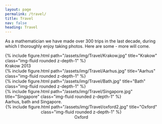 ```yaml
---
layout: page
permalink: /travel/
title: Travel
nav: false
heading: Travel
---
```

  
As a mathematician we have made over 300 trips in the last decade, during which I thoroughly enjoy taking photos. Here are some - more will come.  
 
<div class="row">
    <div class="col-sm mt-3 mt-md-0">
        {% include figure.html path="/assets/img/Travel/Krakow.jpg" title="Krakow" class="img-fluid rounded z-depth-1" %}
    </div>
</div>
<div class="caption">
    Krakow 2013
</div>

<div class="row">
    <div class="col-sm mt-3 mt-md-0">
        {% include figure.html path="/assets/img/Travel/Aarhus.jpg" title="Aarhus" class="img-fluid rounded z-depth-1" %}
    </div>
    <div class="col-sm mt-3 mt-md-0">
        {% include figure.html path="/assets/img/Travel/Bath.jpg" title="Bath" class="img-fluid rounded z-depth-1" %}
    </div>
    <div class="col-sm mt-3 mt-md-0">
        {% include figure.html path="/assets/img/Travel/Singapore.jpg" title="Singapore" class="img-fluid rounded z-depth-1" %}
    </div>
</div>
<div class="caption">
Aarhus, bath and Singapore. 
</div>


<center>
<div class="row">
    <div class="col-sm mt-3 mt-md-0">
        {% include figure.html path="/assets/img/Travel/oxford2.jpg" title="Oxford" class="img-fluid rounded z-depth-1" %}
    </div>
</div>
<div class="caption">
Oxford
</div>
</center>
